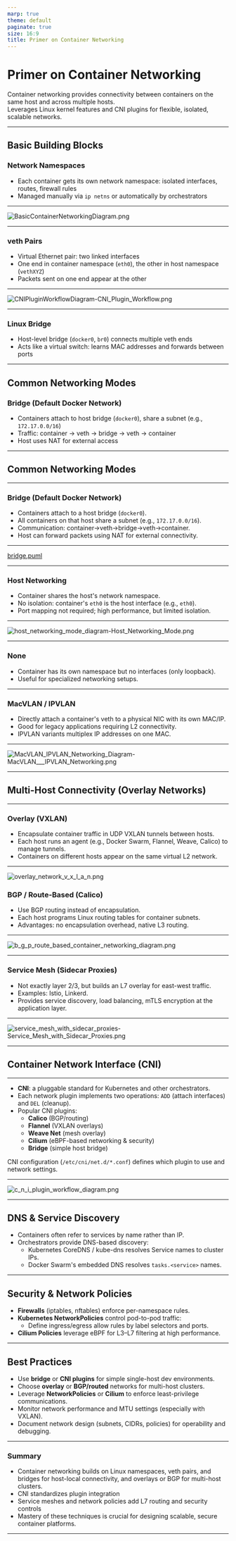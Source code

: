 ```yaml
---
marp: true
theme: default
paginate: true
size: 16:9
title: Primer on Container Networking
---
```


# Primer on Container Networking

Container networking provides connectivity between containers on the same host and across multiple hosts.  
Leverages Linux kernel features and CNI plugins for flexible, isolated, scalable networks.

---

## Basic Building Blocks

### Network Namespaces

- Each container gets its own network namespace: isolated interfaces, routes, firewall rules  
- Managed manually via `ip netns` or automatically by orchestrators  

---

![BasicContainerNetworkingDiagram.png](BasicContainerNetworkingDiagram.png)

---

### veth Pairs

- Virtual Ethernet pair: two linked interfaces  
- One end in container namespace (`eth0`), the other in host namespace (`vethXYZ`)  
- Packets sent on one end appear at the other  

---

![CNIPluginWorkflowDiagram-CNI_Plugin_Workflow.png](CNIPluginWorkflowDiagram-CNI_Plugin_Workflow.png)

---

### Linux Bridge

- Host-level bridge (`docker0`, `br0`) connects multiple veth ends  
- Acts like a virtual switch: learns MAC addresses and forwards between ports  

---

## Common Networking Modes

### Bridge (Default Docker Network)

- Containers attach to host bridge (`docker0`), share a subnet (e.g., `172.17.0.0/16`)  
- Traffic: container → veth → bridge → veth → container  
- Host uses NAT for external access  

---

## Common Networking Modes

--- 
### Bridge (Default Docker Network)

- Containers attach to a host bridge (`docker0`).
- All containers on that host share a subnet (e.g., `172.17.0.0/16`).
- Communication: container→veth→bridge→veth→container.
- Host can forward packets using NAT for external connectivity.

--- 

[bridge.puml](bridge.puml)

--- 
### Host Networking

- Container shares the host's network namespace.
- No isolation: container's `eth0` is the host interface (e.g., `eth0`).
- Port mapping not required; high performance, but limited isolation.

--- 

![host_networking_mode_diagram-Host_Networking_Mode.png](host_networking_mode_diagram-Host_Networking_Mode.png)

--- 

### None

- Container has its own namespace but no interfaces (only loopback).
- Useful for specialized networking setups.

--- 

### MacVLAN / IPVLAN

- Directly attach a container's veth to a physical NIC with its own MAC/IP.
- Good for legacy applications requiring L2 connectivity.
- IPVLAN variants multiplex IP addresses on one MAC.

--- 

![MacVLAN_IPVLAN_Networking_Diagram-MacVLAN___IPVLAN_Networking.png](MacVLAN_IPVLAN_Networking_Diagram-MacVLAN___IPVLAN_Networking.png)

---

## Multi-Host Connectivity (Overlay Networks)

--- 

### Overlay (VXLAN)

- Encapsulate container traffic in UDP VXLAN tunnels between hosts.
- Each host runs an agent (e.g., Docker Swarm, Flannel, Weave, Calico) to manage tunnels.
- Containers on different hosts appear on the same virtual L2 network.

--- 

![overlay_network_v_x_l_a_n.png](overlay_network_v_x_l_a_n.png)

### BGP / Route-Based (Calico)

- Use BGP routing instead of encapsulation.
- Each host programs Linux routing tables for container subnets.
- Advantages: no encapsulation overhead, native L3 routing.

--- 

![b_g_p_route_based_container_networking_diagram.png](b_g_p_route_based_container_networking_diagram.png)

--- 

### Service Mesh (Sidecar Proxies)

- Not exactly layer 2/3, but builds an L7 overlay for east-west traffic.
- Examples: Istio, Linkerd.
- Provides service discovery, load balancing, mTLS encryption at the application layer.

--- 

![service_mesh_with_sidecar_proxies-Service_Mesh_with_Sidecar_Proxies.png](service_mesh_with_sidecar_proxies-Service_Mesh_with_Sidecar_Proxies.png)

---

## Container Network Interface (CNI)

--- 

- **CNI**: a pluggable standard for Kubernetes and other orchestrators.
- Each network plugin implements two operations: `ADD` (attach interfaces) and `DEL` (cleanup).
- Popular CNI plugins:
    - **Calico** (BGP/routing)
    - **Flannel** (VXLAN overlays)
    - **Weave Net** (mesh overlay)
    - **Cilium** (eBPF-based networking & security)
    - **Bridge** (simple host bridge)

CNI configuration (`/etc/cni/net.d/*.conf`) defines which plugin to use and network settings.

--- 

![c_n_i_plugin_workflow_diagram.png](c_n_i_plugin_workflow_diagram.png)

---

## DNS & Service Discovery

- Containers often refer to services by name rather than IP.
- Orchestrators provide DNS-based discovery:
    - Kubernetes CoreDNS / kube-dns resolves Service names to cluster IPs.
    - Docker Swarm's embedded DNS resolves `tasks.<service>` names.

---

## Security & Network Policies

- **Firewalls** (iptables, nftables) enforce per-namespace rules.
- **Kubernetes NetworkPolicies** control pod-to-pod traffic:
    - Define ingress/egress allow rules by label selectors and ports.
- **Cilium Policies** leverage eBPF for L3–L7 filtering at high performance.

---

## Best Practices

- Use **bridge** or **CNI plugins** for simple single-host dev environments.
- Choose **overlay** or **BGP/routed** networks for multi-host clusters.
- Leverage **NetworkPolicies** or **Cilium** to enforce least-privilege communications.
- Monitor network performance and MTU settings (especially with VXLAN).
- Document network design (subnets, CIDRs, policies) for operability and debugging.

---

### Summary

- Container networking builds on Linux namespaces, veth pairs, and bridges for host-local connectivity, and overlays or
  BGP for multi-host clusters.
- CNI standardizes plugin integration
- Service meshes and network policies add L7 routing and security controls
- Mastery of these techniques is crucial for designing scalable, secure container platforms.

---